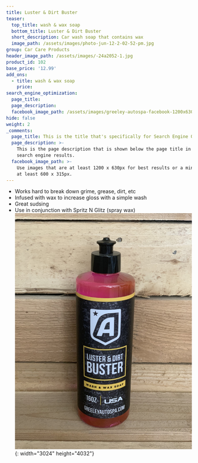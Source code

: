 ```yaml
---
title: Luster & Dirt Buster
teaser:
  top_title: wash & wax soap
  bottom_title: Luster & Dirt Buster
  short_description: Car wash soap that contains wax
  image_path: /assets/images/photo-jun-12-2-02-52-pm.jpg
group: Car Care Products
header_image_path: /assets/images/-24a2052-1.jpg
product_id: 102
base_price: '12.99'
add_ons:
  - title: wash & wax soap
    price:
search_engine_optimization:
  page_title:
  page_description:
  facebook_image_path: /assets/images/greeley-autospa-facebook-1200x630.png
hide: false
weight: 2
_comments:
  page_title: This is the title that's specifically for Search Engine Optimization.
  page_description: >-
    This is the page description that is shown below the page title in the
    search engine results.
  facebook_image_path: >-
    Use images that are at least 1200 x 630px for best results or a minimum of
    at least 600 x 315px.
---
```


* Works hard to break down grime, grease, dirt, etc
* Infused with wax to increase gloss with a simple wash
* Great sudsing
* Use in conjunction with Spritz N Glitz (spray wax)![](/assets/images/photo-jun-12-2-02-52-pm.jpg){: width="3024" height="4032"}